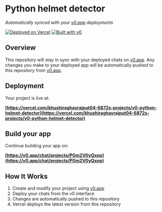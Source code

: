 # Python helmet detector

*Automatically synced with your [v0.app](https://v0.app) deployments*

[![Deployed on Vercel](https://img.shields.io/badge/Deployed%20on-Vercel-black?style=for-the-badge&logo=vercel)](https://vercel.com/khushiraghavrajput04-6872s-projects/v0-python-helmet-detector)
[![Built with v0](https://img.shields.io/badge/Built%20with-v0.app-black?style=for-the-badge)](https://v0.app/chat/projects/PGm2V0yQxnp)

## Overview

This repository will stay in sync with your deployed chats on [v0.app](https://v0.app).
Any changes you make to your deployed app will be automatically pushed to this repository from [v0.app](https://v0.app).

## Deployment

Your project is live at:

**[https://vercel.com/khushiraghavrajput04-6872s-projects/v0-python-helmet-detector](https://vercel.com/khushiraghavrajput04-6872s-projects/v0-python-helmet-detector)**

## Build your app

Continue building your app on:

**[https://v0.app/chat/projects/PGm2V0yQxnp](https://v0.app/chat/projects/PGm2V0yQxnp)**

## How It Works

1. Create and modify your project using [v0.app](https://v0.app)
2. Deploy your chats from the v0 interface
3. Changes are automatically pushed to this repository
4. Vercel deploys the latest version from this repository
